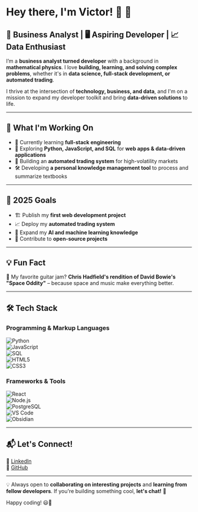 # Hey there, I'm Victor! 👋 🚀  

## 🧠 Business Analyst | 🖥️ Aspiring Developer | 📈 Data Enthusiast  

I’m a **business analyst turned developer** with a background in **mathematical physics**. I love **building, learning, and solving complex problems**, whether it's in **data science, full-stack development, or automated trading**.  

I thrive at the intersection of **technology, business, and data**, and I'm on a mission to expand my developer toolkit and bring **data-driven solutions** to life.  

---

## 🚀 What I'm Working On  

- 🌱 Currently learning **full-stack engineering**  
- 🔧 Exploring **Python, JavaScript, and SQL** for **web apps & data-driven applications**  
- 🤖 Building an **automated trading system** for high-volatility markets  
- 🛠 Developing **a personal knowledge management tool** to process and summarize textbooks  

---

## 🎯 2025 Goals  

- 🏗️ Publish my **first web development project**  
- 📈 Deploy my **automated trading system**  
- 🧠 Expand my **AI and machine learning knowledge**  
- 🚀 Contribute to **open-source projects**  

---

## 💡 Fun Fact  

🎸 My favorite guitar jam? **Chris Hadfield's rendition of David Bowie's "Space Oddity"** – because space and music make everything better.  

---

## 🛠️ Tech Stack  

### **Programming & Markup Languages**  
![Python](https://img.shields.io/badge/-Python-3776AB?style=flat-square&logo=python&logoColor=white)  
![JavaScript](https://img.shields.io/badge/-JavaScript-F7DF1E?style=flat-square&logo=javascript&logoColor=black)  
![SQL](https://img.shields.io/badge/-SQL-4479A1?style=flat-square&logo=mysql&logoColor=white)  
![HTML5](https://img.shields.io/badge/-HTML5-E34F26?style=flat-square&logo=html5&logoColor=white)  
![CSS3](https://img.shields.io/badge/-CSS3-1572B6?style=flat-square&logo=css3&logoColor=white)  

### **Frameworks & Tools**  
![React](https://img.shields.io/badge/-React-61DAFB?style=flat-square&logo=react&logoColor=black)  
![Node.js](https://img.shields.io/badge/-Node.js-339933?style=flat-square&logo=node.js&logoColor=white)  
![PostgreSQL](https://img.shields.io/badge/-PostgreSQL-336791?style=flat-square&logo=postgresql&logoColor=white)  
![VS Code](https://img.shields.io/badge/-VS_Code-007ACC?style=flat-square&logo=visualstudiocode&logoColor=white)  
![Obsidian](https://img.shields.io/badge/-Obsidian-483699?style=flat-square&logo=obsidian&logoColor=white)  

---

## 📬 Let's Connect!  

💼 [LinkedIn](https://www.linkedin.com/in/victordu577/)  
📩 [GitHub](https://github.com/victordu577)  

---

💡 Always open to **collaborating on interesting projects** and **learning from fellow developers**. If you're building something cool, **let's chat!** 🚀  

Happy coding! 😃🎉  
